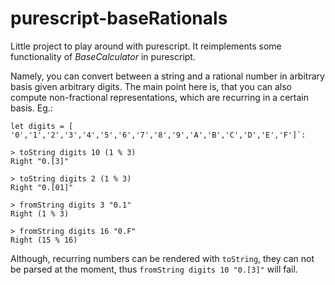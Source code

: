 # purescript-baseRationals
Little project to play around with purescript. It reimplements some
functionality of *BaseCalculator* in purescript.

Namely, you can convert between a string and a rational number in
arbitrary basis given arbitrary digits. The main point here is, that you
can also compute non-fractional representations, which are recurring in a
certain basis. Eg.:

```
let digits = [ '0','1','2','3','4','5','6','7','8','9','A','B','C','D','E','F']`:
```
```
> toString digits 10 (1 % 3)
Right "0.[3]"
```
```
> toString digits 2 (1 % 3)
Right "0.[01]"
```
```
> fromString digits 3 "0.1"
Right (1 % 3)
```
```
> fromString digits 16 "0.F"
Right (15 % 16)
```

Although, recurring numbers can be rendered with `toString`, they can not be
parsed at the moment, thus `fromString digits 10 "0.[3]"` will fail.

